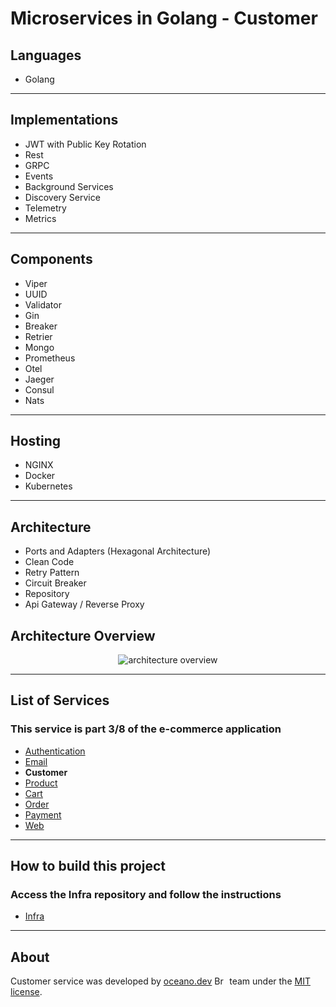 
# **Microservices in Golang - Customer**

## Languages

- Golang

---

## Implementations

- JWT with Public Key Rotation
- Rest
- GRPC
- Events
- Background Services
- Discovery Service
- Telemetry
- Metrics

---

## Components

- Viper
- UUID
- Validator
- Gin
- Breaker
- Retrier
- Mongo
- Prometheus
- Otel
- Jaeger
- Consul
- Nats

---

## Hosting

- NGINX
- Docker
- Kubernetes

---

## Architecture

- Ports and Adapters (Hexagonal Architecture)
- Clean Code
- Retry Pattern
- Circuit Breaker
- Repository
- Api Gateway / Reverse Proxy

###

## Architecture Overview

<p align="center">
    <img alt="architecture overview" src="https://github.com/JohnSalazar/microservices-go-customer/assets/16736914/2fa3bce9-d4fe-4ea5-b846-c36b4c006f9d" />
</p>

---

## List of Services

### This service is part 3/8 of the e-commerce application

- [Authentication](https://github.com/JohnSalazar/microservices-go-authentication)
- [Email](https://github.com/JohnSalazar/microservices-go-email)
- **Customer**
- [Product](https://github.com/JohnSalazar/microservices-go-product)
- [Cart](https://github.com/JohnSalazar/microservices-go-cart)
- [Order](https://github.com/JohnSalazar/microservices-go-order)
- [Payment](https://github.com/JohnSalazar/microservices-go-payment)
- [Web](https://github.com/JohnSalazar/microservices-go-web)

---

## How to build this project

### Access the Infra repository and follow the instructions

- [Infra](https://github.com/JohnSalazar/microservices-go-infra)

---

## About

Customer service was developed by [oceano.dev](https://oceano.dev/) <img alt="Brasil" src="https://github.com/JohnSalazar/microservices-go-customer/assets/16736914/6331d8be-436f-46bb-aea9-655e9a48d279" width="20" height="14" /> team under the [MIT license](LICENSE).
